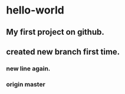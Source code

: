 # hello-world

## My first project on github.

## created new branch first time.

### new line again.

### origin master

